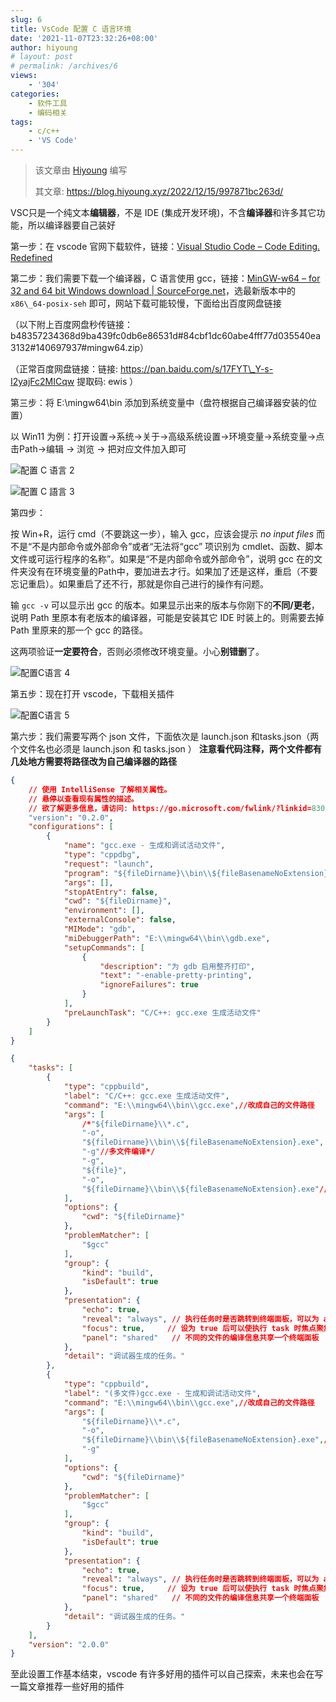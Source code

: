 ```yaml
---
slug: 6
title: VsCode 配置 C 语言环境
date: '2021-11-07T23:32:26+08:00'
author: hiyoung
# layout: post
# permalink: /archives/6
views:
    - '304'
categories:
    - 软件工具
    - 编码相关
tags:
    - c/c++
    - 'VS Code'
---
```


> 该文章由 [Hiyoung](https://blog.hiyoung.xyz/) 编写
>
> 其文章: <https://blog.hiyoung.xyz/2022/12/15/997871bc263d/>

VSC只是一个纯文本**编辑器**，不是 IDE (集成开发环境)，不含**编译器**和许多其它功能，所以编译器要自己装好

第一步：在 vscode 官网下载软件，链接：[Visual Studio Code – Code Editing. Redefined](https://code.visualstudio.com/)

第二步：我们需要下载一个编译器，C 语言使用 gcc，链接：[MinGW-w64 – for 32 and 64 bit Windows download | SourceForge.net](https://sourceforge.net/projects/mingw-w64/)，选最新版本中的 `x86\_64-posix-seh` 即可，网站下载可能较慢，下面给出百度网盘链接

（以下附上百度网盘秒传链接：b48357234368d9ba439fc0db6e86531d#84cbf1dc60abe4fff77d035540ea3132#140697937#mingw64.zip）

（正常百度网盘链接：链接: <https://pan.baidu.com/s/17FYT\_Y-s-I2yajFc2MICqw> 提取码: ewis ）

第三步：将 E:\\mingw64\\bin 添加到系统变量中（盘符根据自己编译器安装的位置）

以 Win11 为例：打开设置-&gt;系统-&gt;关于-&gt;高级系统设置-&gt;环境变量-&gt;系统变量-&gt;点击Path-&gt;编辑 -&gt; 浏览 -&gt; 把对应文件加入即可

![配置 C 语言 2](https://cdn.jsdelivr.net/gh/hiyoung3937/img_hiyoung@master/bolg/配置C语言_2.1kpkhe2uoc2o.jpg)

![配置 C 語言 3](https://cdn.jsdelivr.net/gh/hiyoung3937/img_hiyoung@master/bolg/配置C语言_3.1zghj049j51c.jpg)

第四步：

按 Win+R，运行 cmd（不要跳这一步），输入 gcc，应该会提示 *no input files* 而不是“不是内部命令或外部命令”或者“无法将“gcc” 项识别为 cmdlet、函数、脚本文件或可运行程序的名称”。如果是“不是内部命令或外部命令”，说明 gcc 在的文件夹没有在环境变量的Path中，要加进去才行。如果加了还是这样，重启（不要忘记重启）。如果重启了还不行，那就是你自己进行的操作有问题。

输 `gcc -v` 可以显示出 gcc 的版本。如果显示出来的版本与你刚下的**不同/更老**，说明 Path 里原本有老版本的编译器，可能是安装其它 IDE 时装上的。则需要去掉 Path 里原来的那一个 gcc 的路径。

这两项验证**一定要符合**，否则必须修改环境变量。小心**别错删**了。

![配置C语言 4](https://cdn.jsdelivr.net/gh/hiyoung3937/img_hiyoung@master/bolg/配置C语言_4.2cndmw8ru0kk.jpg)

第五步：现在打开 vscode，下载相关插件

![配置C语言 5](https://cdn.jsdelivr.net/gh/hiyoung3937/img_hiyoung@master/bolg/配置C语言_5.14p5s9c8oocg.jpg)

第六步：我们需要写两个 json 文件，下面依次是 launch.json 和tasks.json（两个文件名也必须是 launch.json 和 tasks.json ） **注意看代码注释，两个文件都有几处地方需要将路径改为自己编译器的路径**

```json
{
    // 使用 IntelliSense 了解相关属性。 
    // 悬停以查看现有属性的描述。
    // 欲了解更多信息，请访问: https://go.microsoft.com/fwlink/?linkid=830387
    "version": "0.2.0",
    "configurations": [
        {
            "name": "gcc.exe - 生成和调试活动文件",
            "type": "cppdbg",
            "request": "launch",
            "program": "${fileDirname}\\bin\\${fileBasenameNoExtension}.exe",//这里意思生成的二进制代码会放入当前文件的bin文件夹中，我们需要自己新建一个bin文件夹
            "args": [],
            "stopAtEntry": false,
            "cwd": "${fileDirname}",
            "environment": [],
            "externalConsole": false,
            "MIMode": "gdb",
            "miDebuggerPath": "E:\\mingw64\\bin\\gdb.exe",
            "setupCommands": [
                {
                    "description": "为 gdb 启用整齐打印",
                    "text": "-enable-pretty-printing",
                    "ignoreFailures": true
                }
            ],
            "preLaunchTask": "C/C++: gcc.exe 生成活动文件"
        }
    ]
}
```

```json
{
    "tasks": [
        {
            "type": "cppbuild",
            "label": "C/C++: gcc.exe 生成活动文件",
            "command": "E:\\mingw64\\bin\\gcc.exe",//改成自己的文件路径
            "args": [
                /*"${fileDirname}\\*.c",
                "-o",
                "${fileDirname}\\bin\\${fileBasenameNoExtension}.exe",
                "-g"//多文件编译*/
                "-g",
                "${file}",
                "-o",
                "${fileDirname}\\bin\\${fileBasenameNoExtension}.exe"//这里意思生成的二进制代码会放入当前文件的 bin 文件夹中，我们需要自己新建一个 bin 文件夹
            ],
            "options": {
                "cwd": "${fileDirname}"
            },
            "problemMatcher": [
                "$gcc"
            ],
            "group": {
                "kind": "build",
                "isDefault": true
            },
            "presentation": {
                "echo": true,
                "reveal": "always", // 执行任务时是否跳转到终端面板，可以为 always，silent，never。具体参见 VSC 的文档
                "focus": true,     // 设为 true 后可以使执行 task 时焦点聚集在终端，但对编译 C/C++ 来说，设为 true 没有意义
                "panel": "shared"   // 不同的文件的编译信息共享一个终端面板
            },
            "detail": "调试器生成的任务。"
        },
        {
            "type": "cppbuild",
            "label": "(多文件)gcc.exe - 生成和调试活动文件",
            "command": "E:\\mingw64\\bin\\gcc.exe",//改成自己的文件路径
            "args": [
                "${fileDirname}\\*.c",
                "-o",
                "${fileDirname}\\bin\\${fileBasenameNoExtension}.exe",//这里意思生成的二进制代码会放入当前文件的 bin 文件夹中，我们需要自己新建一个 bin 文件夹
                "-g"
            ],
            "options": {
                "cwd": "${fileDirname}"
            },
            "problemMatcher": [
                "$gcc"
            ],
            "group": {
                "kind": "build",
                "isDefault": true
            },
            "presentation": {
                "echo": true,
                "reveal": "always", // 执行任务时是否跳转到终端面板，可以为 always，silent，never。具体参见 VSC 的文档
                "focus": true,     // 设为 true 后可以使执行 task 时焦点聚集在终端，但对编译 C/C++ 来说，设为 true 没有意义
                "panel": "shared"   // 不同的文件的编译信息共享一个终端面板
            },
            "detail": "调试器生成的任务。"
        }
    ],
    "version": "2.0.0"
}
```

至此设置工作基本结束，vscode 有许多好用的插件可以自己探索，未来也会在写一篇文章推荐一些好用的插件
